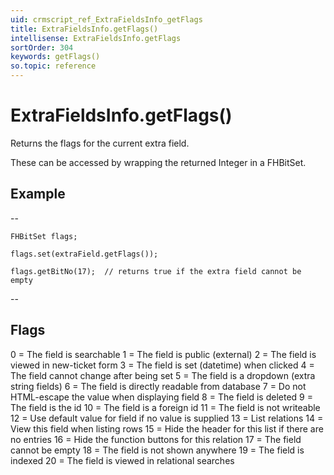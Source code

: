 ```yaml
---
uid: crmscript_ref_ExtraFieldsInfo_getFlags
title: ExtraFieldsInfo.getFlags()
intellisense: ExtraFieldsInfo.getFlags
sortOrder: 304
keywords: getFlags()
so.topic: reference
---
```


# ExtraFieldsInfo.getFlags()

Returns the flags for the current extra field.

These can be accessed by wrapping the returned Integer in a FHBitSet.

## Example

--

    FHBitSet flags;
   
    flags.set(extraField.getFlags());
   
    flags.getBitNo(17);  // returns true if the extra field cannot be empty

--

## Flags

0  = The field is searchable
1  = The field is public (external)
2  = The field is viewed in new-ticket form
3  = The field is set (datetime) when clicked
4  = The field cannot change after being set
5  = The field is a dropdown (extra string fields)
6  = The field is directly readable from database
7  = Do not HTML-escape the value when displaying field
8  = The field is deleted
9  = The field is the id
10 = The field is a foreign id
11 = The field is not writeable
12 = Use default value for field if no value is supplied
13 = List relations
14 = View this field when listing rows
15 = Hide the header for this list if there are no entries
16 = Hide the function buttons for this relation
17 = The field cannot be empty
18 = The field is not shown anywhere
19 = The field is indexed
20 = The field is viewed in relational searches
